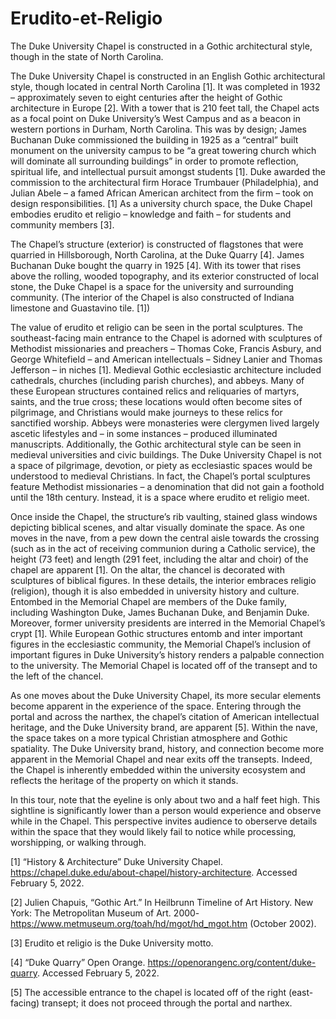 # Erudito-et-Religio
The Duke University Chapel is constructed in a Gothic architectural style, though in the state of North Carolina. 


The Duke University Chapel is constructed in an English Gothic architectural style, though located in central North Carolina [1]. It was completed in 1932 – approximately seven to eight centuries after the height of Gothic architecture in Europe [2]. With a tower that is 210 feet tall, the Chapel acts as a focal point on Duke University’s West Campus and as a beacon in western portions in Durham, North Carolina. This was by design; James Buchanan Duke commissioned the building in 1925 as a “central” built monument on the university campus to be “a great towering church which will dominate all surrounding buildings” in order to promote reflection, spiritual life, and intellectual pursuit amongst students [1]. Duke awarded the commission to the architectural firm Horace Trumbauer (Philadelphia), and Julian Abele – a famed African American architect from the firm – took on design responsibilities. [1] As a university church space, the Duke Chapel embodies erudito et religio – knowledge and faith – for students and community members [3].

The Chapel’s structure (exterior) is constructed of flagstones that were quarried in Hillsborough, North Carolina, at the Duke Quarry [4]. James Buchanan Duke bought the quarry in 1925 [4]. With its tower that rises above the rolling, wooded topography, and its exterior constructed of local stone, the Duke Chapel is a space for the university and surrounding community. (The interior of the Chapel is also constructed of Indiana limestone and Guastavino tile. [1])

The value of erudito et religio can be seen in the portal sculptures. The southeast-facing main entrance to the Chapel is adorned with sculptures of Methodist missionaries and preachers – Thomas Coke, Francis Asbury, and George Whitefield – and American intellectuals – Sidney Lanier and Thomas Jefferson – in niches [1]. Medieval Gothic ecclesiastic architecture included cathedrals, churches (including parish churches), and abbeys. Many of these European structures contained relics and reliquaries of martyrs, saints, and the true cross; these locations would often become sites of pilgrimage, and Christians would make journeys to these relics for sanctified worship. Abbeys were monasteries were clergymen lived largely ascetic lifestyles and – in some instances – produced illuminated manuscripts. Additionally, the Gothic architectural style can be seen in medieval universities and civic buildings. The Duke University Chapel is not a space of pilgrimage, devotion, or piety as ecclesiastic spaces would be understood to medieval Christians. In fact, the Chapel’s portal sculptures feature Methodist missionaries – a denomination that did not gain a foothold until the 18th century. Instead, it is a space where erudito et religio meet. 

Once inside the Chapel, the structure’s rib vaulting, stained glass windows depicting biblical scenes, and altar visually dominate the space. As one moves in the nave, from a pew down the central aisle towards the crossing (such as in the act of receiving communion during a Catholic service), the height (73 feet) and length (291 feet, including the altar and choir) of the chapel are apparent [1]. On the altar, the chancel is decorated with sculptures of biblical figures. In these details, the interior embraces religio (religion), though it is also embedded in university history and culture. Entombed in the Memorial Chapel are members of the Duke family, including Washington Duke, James Buchanan Duke, and Benjamin Duke. Moreover, former university presidents are interred in the Memorial Chapel’s crypt [1]. While European Gothic structures entomb and inter important figures in the ecclesiastic community, the Memorial Chapel’s inclusion of important figures in Duke University’s history renders a palpable connection to the university. The Memorial Chapel is located off of the transept and to the left of the chancel. 

As one moves about the Duke University Chapel, its more secular elements become apparent in the experience of the space. Entering through the portal and across the narthex, the chapel’s citation of American intellectual heritage, and the Duke University brand, are apparent [5]. Within the nave, the space takes on a more typical Christian atmosphere and Gothic spatiality. The Duke University brand, history, and connection become more apparent in the Memorial Chapel and near exits off the transepts. Indeed, the Chapel is inherently embedded within the university ecosystem and reflects the heritage of the property on which it stands.

In this tour, note that the eyeline is only about two and a half feet high. This sightline is significantly lower than a person would experience and observe while in the Chapel. This perspective invites audience to oberserve details within the space that they would likely fail to notice while processing, worshipping, or walking through. 


[1] “History & Architecture” Duke University Chapel. https://chapel.duke.edu/about-chapel/history-architecture. Accessed February 5, 2022.

[2] Julien Chapuis, “Gothic Art.” In Heilbrunn Timeline of Art History. New York: The Metropolitan Museum of Art. 2000-
https://www.metmuseum.org/toah/hd/mgot/hd_mgot.htm (October 2002). 

[3] Erudito et religio is the Duke University motto. 

[4] “Duke Quarry” Open Orange. https://openorangenc.org/content/duke-quarry. Accessed February 5, 2022.

[5] The accessible entrance to the chapel is located off of the right (east-facing) transept; it does not proceed through the portal and narthex.

 

